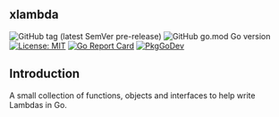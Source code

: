 ## xlambda

![GitHub tag (latest SemVer pre-release)](https://img.shields.io/github/v/tag/strongishllama/xlambda?include_prereleases)
![GitHub go.mod Go version](https://img.shields.io/github/go-mod/go-version/strongishllama/xlambda)
[![License: MIT](https://img.shields.io/badge/License-MIT-yellow.svg)](https://raw.githubusercontent.com/strongishllama/xlambda/main/LICENSE)
[![Go Report Card](https://goreportcard.com/badge/github.com/strongishllama/xlambda)](https://goreportcard.com/report/github.com/strongishllama/xlambda)
[![PkgGoDev](https://pkg.go.dev/badge/github.com/strongishllama/xlambda)](https://pkg.go.dev/github.com/strongishllama/xlambda)

## Introduction
A small collection of functions, objects and interfaces to help write Lambdas in Go.
